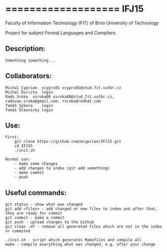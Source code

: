 ===================
IFJ15
===================

Faculty of Information Technology (FIT) of Brno University of Technology

Project for subject Formal Languages and Compilers

## Description:
	Something something...

## Collaborators:

	Michal Cyprian	xcypri01 xcypri01@stud.fit.vutbr.cz
	Michal Ďurista	login
	Rado Sroka	xsroka00 xsroka00@stud.fit.vutbr.cz, radovan.sroka@gmail.com, rsroka@redhat.com
	Tomáš Sýkora	login
	Tomáš Ščavnický	login

## Use:
	First:
		git clone https://github.com/mcyprian/IFJ15.git
		cd IFJ15
		./init.sh
	
	Normal use:
		- make some changes
		- add changes to index (git add something)
		- make commit
		- push

## Useful commands:
	git status - show what was changed
	git add <files> - add changed or new files to index and after that, they are ready for commit
	git commit - make a commit
	git push - upload changes to the Github
	git clean -df - remove all generated files which are not in the index or commited

	./init.sh - script which generates Makefiles and compile all
	make - compile everything what was changed, e.g. after your change  	
